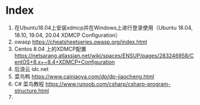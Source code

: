 # Index



1. 在Ubuntu18.04上安装xdmcp并在Windows上进行登录使用（Ubuntu 18.04, 18.10, 19.04, 20.04 XDMCP Configuration）
2. owasp https://cheatsheetseries.owasp.org/index.html
3. Centos 8.04 上的XDMCP配置 https://netsarang.atlassian.net/wiki/spaces/ENSUP/pages/283246958/CentOS+8.x+~8.4+XDMCP+Configuration
4. 后浪云 idc.net
5. 菜鸟鸭 https://www.cainiaoya.com/dp/dp-jiaocheng.html
6. C# 菜鸟教程 https://www.runoob.com/csharp/csharp-program-structure.html
7. 